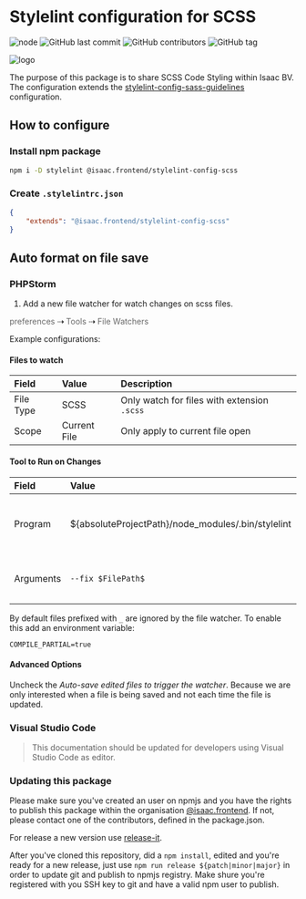 # Stylelint configuration for SCSS

![node](https://img.shields.io/node/v/@isaac.frontend/stylelint-config-scss.svg)
![GitHub last commit](https://img.shields.io/github/last-commit/isaaceindhoven/style-config-scss.svg)
![GitHub contributors](https://img.shields.io/github/contributors/isaaceindhoven/stylelint-config-scss.svg)
![GitHub tag](https://img.shields.io/github/tag/isaaceindhoven/stylelint-config-scss.svg)


![logo](https://scotch.io/wp-content/uploads/2015/03/aesthetic-sass-architecture-style-organization.png)

The purpose of this package is to share SCSS Code Styling within Isaac BV.<br />
The configuration extends the [stylelint-config-sass-guidelines](https://github.com/bjankord/stylelint-config-sass-guidelines) configuration.


## How to configure

### Install npm package

```bash
npm i -D stylelint @isaac.frontend/stylelint-config-scss
```

### Create `.stylelintrc.json` 

```json
{
	"extends": "@isaac.frontend/stylelint-config-scss"
}
``` 

## Auto format on file save

### PHPStorm

1. Add a new file watcher for watch changes on scss files.

<span style="color: #696969;">preferences</span> ⇢ <span style="color: #696969;">Tools</span> ⇢ <span style="color: #696969;">File Watchers</span>

Example configurations:

#### Files to watch

| Field | Value | Description |
| :-- | :-- | :-- |
| File Type | SCSS | Only watch for files with extension `.scss` |
| Scope | Current File | Only apply to current file open |


#### Tool to Run on Changes

| Field | Value | Description |
| :-- | :-- | :-- |
| Program | ${absoluteProjectPath}/node\_modules/.bin/stylelint | The binary `stylelint`, replace ${absoluteProjectPath} with your absolute project root | 
| Arguments | `--fix $FilePath$` | Pass argument to fix the file $FilePath$, note $FilePath$ is a micro used in PHPStorm |


By default files prefixed with `_` are ignored by the file watcher. To enable this add an environment variable:

```
COMPILE_PARTIAL=true
```

#### Advanced Options

Uncheck the *Auto-save edited files to trigger the watcher*. Because we are only interested when a file is being saved and not each time the file is updated.


### Visual Studio Code

> This documentation should be updated for developers using Visual Studio Code as editor.


### Updating this package

Please make sure you've created an user on npmjs and you have the rights to publish this package within the organisation [@isaac.frontend](https://www.npmjs.com/org/isaac.frontend). If not, please contact one of the contributors, defined in the package.json.

For release a new version use [release-it](https://www.npmjs.com/package/release-it).

After you've cloned this repository, did a `npm install`, edited and you're ready for a new release, just use `npm run release ${patch|minor|major}` in order to update git and publish to npmjs registry. Make shure you're registered with you SSH key to git and have a valid npm user to publish.